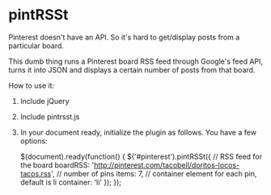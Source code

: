 pintRSSt
========

Pinterest doesn't have an API. So it's hard to get/display posts from a particular board.

This dumb thing runs a Pinterest board RSS feed through Google's feed API, turns it into JSON and displays a certain number of posts from that board.

How to use it:
1) Include jQuery  
2) Include pintrsst.js  
3) In your document ready, initialize the plugin as follows. You have a few options:  

    $(document).ready(function() {
        $('#pinterest').pintRSSt({
            // RSS feed for the board
        	boardRSS: 'http://pinterest.com/tacobell/doritos-locos-tacos.rss',
        	// number of pins
        	items: 7,
        	// container element for each pin, default is li
        	container: 'li'
        });
    });
